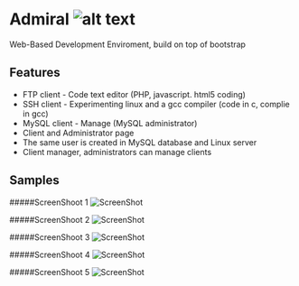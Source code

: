 Admiral ![alt text](https://raw.github.com/dud3/ADMIRAL/master/ico/icomain.png "Logo Title Text 1")
=======

Web-Based Development Enviroment, build on top of bootstrap

Features
------------------
- FTP client - Code text editor (PHP, javascript. html5 coding)
- SSH client - Experimenting linux and a gcc compiler (code in c, complie in gcc)
- MySQL client - Manage (MySQL administrator)
- Client and Administrator page
- The same user is created in MySQL database and Linux server
- Client manager, administrators can manage clients

Samples
-------

#####ScreenShoot 1
![ScreenShot](https://raw.github.com/dud3/ADMIRAL/master/screenshots/1.png)

#####ScreenShoot 2
![ScreenShot](https://raw.github.com/dud3/ADMIRAL/master/screenshots/2.png)

#####ScreenShoot 3
![ScreenShot](https://raw.github.com/dud3/ADMIRAL/master/screenshots/3.png)

#####ScreenShoot 4
![ScreenShot](https://raw.github.com/dud3/ADMIRAL/master/screenshots/4.png)

#####ScreenShoot 5
![ScreenShot](https://raw.github.com/dud3/ADMIRAL/master/screenshots/5.png)